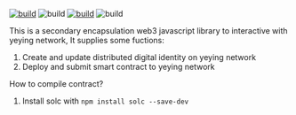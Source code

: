 
[![build](https://img.shields.io/badge/yeying_web3-v0.0.1-519dd9.svg?style=flat)](https://github.com/yeying-community/yeying-web3)
![build](https://img.shields.io/badge/yeying-@kobofare-519dd9.svg?style=flat)
[![build](https://img.shields.io/badge/license-MIT-519dd9.svg?style=flat)](https://raw.githubusercontent.com/yeying-community/yeying/master/LICENSE)
![build](https://img.shields.io/badge/language-JS-519dd9.svg)

This is a secondary encapsulation web3 javascript library to interactive with yeying network, It supplies some fuctions:
1. Create and update distributed digital identity on yeying network
2. Deploy and submit smart contract to yeying network


How to compile contract?
1. Install solc with `npm install solc --save-dev`

